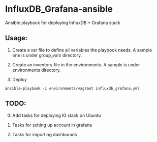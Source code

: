 # InfluxDB_Grafana-ansible

Ansible playbook for deploying InfluxDB + Grafana stack

## Usage:

1. Create a var file to define all variables the playbook needs. A sample one is under group_vars directory.

2. Create an inventory file in the environments. A sample is under environments directory.

3. Deploy

```
ansible-playbook -i environments/vagrant influxdb_grafana.yml
```

## TODO:

0. Add tasks for deploying IG stack on Ubuntu

1. Tasks for setting up account in grafana

2. Tasks for importing dashborads

